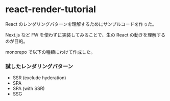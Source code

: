 # react-render-tutorial

React のレンダリングパターンを理解するためにサンプルコードを作った。

Next.js など FW を使わずに実装してみることで、生の React の動きを理解するのが目的。

monorepo で以下の種類にわけて作成した。

### 試したレンダリングパターン
- SSR (exclude hyderation)
- SPA
- SPA (with SSR)
- SSG
